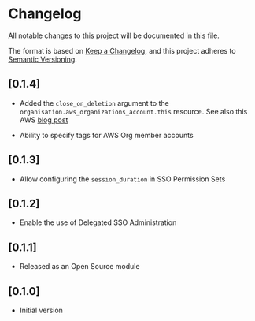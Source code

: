 # Changelog

All notable changes to this project will be documented in this file.

The format is based on [Keep a Changelog](https://keepachangelog.com/en/1.0.0/),
and this project adheres to [Semantic Versioning](https://semver.org/spec/v2.0.0.html).

## [0.1.4]

- Added the `close_on_deletion` argument to the `organisation.aws_organizations_account.this` resource.  See also this AWS [blog post](https://aws.amazon.com/blogs/mt/aws-organizations-now-provides-a-simple-scalable-and-more-secure-way-to-close-your-member-accounts/)

- Ability to specify tags for AWS Org member accounts

## [0.1.3]

- Allow configuring the `session_duration` in SSO Permission Sets

## [0.1.2]

- Enable the use of Delegated SSO Administration

## [0.1.1]

- Released as an Open Source module

## [0.1.0]

- Initial version
